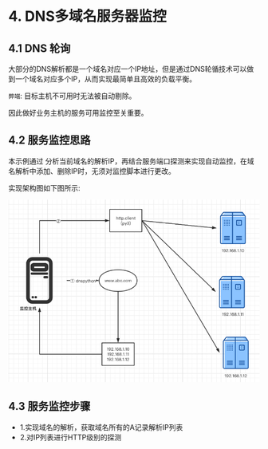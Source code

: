 # 4. DNS多域名服务器监控

## 4.1 DNS 轮询

大部分的DNS解析都是一个域名对应一个IP地址，但是通过DNS轮循技术可以做到一个域名对应多个IP，从而实现最简单且高效的负载平衡。
 
`弊端`: 目标主机不可用时无法被自动剔除。
 
因此做好业务主机的服务可用监控至关重要。
 

## 4.2 服务监控思路

本示例通过 分析当前域名的解析IP，再结合服务端口探测来实现自动监控，在域名解析中添加、删除IP时，无须对监控脚本进行更改。
 
实现架构图如下图所示:

![](../../assets/dns监控服务架构图.png)


## 4.3 服务监控步骤
* 1.实现域名的解析，获取域名所有的A记录解析IP列表
* 2.对IP列表进行HTTP级别的探测
